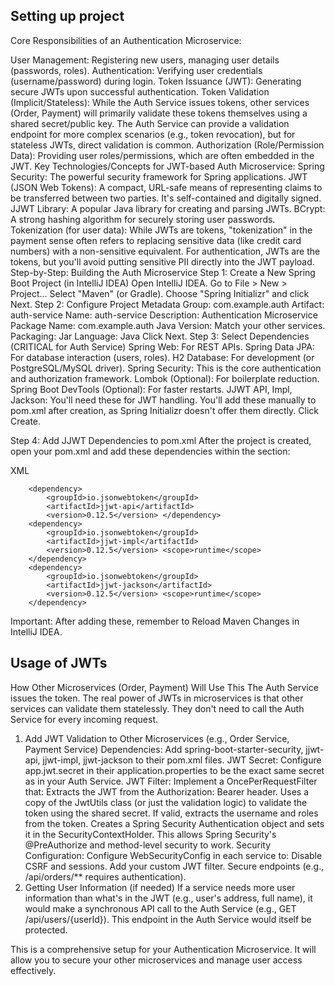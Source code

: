 ## Setting up project

Core Responsibilities of an Authentication Microservice:

User Management: Registering new users, managing user details (passwords, roles).
Authentication: Verifying user credentials (username/password) during login.
Token Issuance (JWT): Generating secure JWTs upon successful authentication.
Token Validation (Implicit/Stateless): While the Auth Service issues tokens, other services (Order, Payment) will primarily validate these tokens themselves using a shared secret/public key. The Auth Service can provide a validation endpoint for more complex scenarios (e.g., token revocation), but for stateless JWTs, direct validation is common.
Authorization (Role/Permission Data): Providing user roles/permissions, which are often embedded in the JWT.
Key Technologies/Concepts for JWT-based Auth Microservice:
Spring Security: The powerful security framework for Spring applications.
JWT (JSON Web Tokens): A compact, URL-safe means of representing claims to be transferred between two parties. It's self-contained and digitally signed.
JJWT Library: A popular Java library for creating and parsing JWTs.
BCrypt: A strong hashing algorithm for securely storing user passwords.
Tokenization (for user data): While JWTs are tokens, "tokenization" in the payment sense often refers to replacing sensitive data (like credit card numbers) with a non-sensitive equivalent. For authentication, JWTs are the tokens, but you'll avoid putting sensitive PII directly into the JWT payload.
Step-by-Step: Building the Auth Microservice
Step 1: Create a New Spring Boot Project (in IntelliJ IDEA)
Open IntelliJ IDEA.
Go to File > New > Project...
Select "Maven" (or Gradle).
Choose "Spring Initializr" and click Next.
Step 2: Configure Project Metadata
Group: com.example.auth
Artifact: auth-service
Name: auth-service
Description: Authentication Microservice
Package Name: com.example.auth
Java Version: Match your other services.
Packaging: Jar
Language: Java
Click Next.
Step 3: Select Dependencies (CRITICAL for Auth Service)
Spring Web: For REST APIs.
Spring Data JPA: For database interaction (users, roles).
H2 Database: For development (or PostgreSQL/MySQL driver).
Spring Security: This is the core authentication and authorization framework.
Lombok (Optional): For boilerplate reduction.
Spring Boot DevTools (Optional): For faster restarts.
JJWT API, Impl, Jackson: You'll need these for JWT handling. You'll add these manually to pom.xml after creation, as Spring Initializr doesn't offer them directly.
Click Create.

Step 4: Add JJWT Dependencies to pom.xml
After the project is created, open your pom.xml and add these dependencies within the <dependencies> section:

XML

        <dependency>
            <groupId>io.jsonwebtoken</groupId>
            <artifactId>jjwt-api</artifactId>
            <version>0.12.5</version> </dependency>
        <dependency>
            <groupId>io.jsonwebtoken</groupId>
            <artifactId>jjwt-impl</artifactId>
            <version>0.12.5</version> <scope>runtime</scope>
        </dependency>
        <dependency>
            <groupId>io.jsonwebtoken</groupId>
            <artifactId>jjwt-jackson</artifactId>
            <version>0.12.5</version> <scope>runtime</scope>
        </dependency>

Important: After adding these, remember to Reload Maven Changes in IntelliJ IDEA.

## Usage of JWTs
How Other Microservices (Order, Payment) Will Use This
The Auth Service issues the token. The real power of JWTs in microservices is that other services can validate them statelessly. They don't need to call the Auth Service for every incoming request.

1. Add JWT Validation to Other Microservices (e.g., Order Service, Payment Service)
   Dependencies: Add spring-boot-starter-security, jjwt-api, jjwt-impl, jjwt-jackson to their pom.xml files.
   JWT Secret: Configure app.jwt.secret in their application.properties to be the exact same secret as in your Auth Service.
   JWT Filter: Implement a OncePerRequestFilter that:
   Extracts the JWT from the Authorization: Bearer <token> header.
   Uses a copy of the JwtUtils class (or just the validation logic) to validate the token using the shared secret.
   If valid, extracts the username and roles from the token.
   Creates a Spring Security Authentication object and sets it in the SecurityContextHolder. This allows Spring Security's @PreAuthorize and method-level security to work.
   Security Configuration: Configure WebSecurityConfig in each service to:
   Disable CSRF and sessions.
   Add your custom JWT filter.
   Secure endpoints (e.g., /api/orders/** requires authentication).
2. Getting User Information (if needed)
   If a service needs more user information than what's in the JWT (e.g., user's address, full name), it would make a synchronous API call to the Auth Service (e.g., GET /api/users/{userId}). This endpoint in the Auth Service would itself be protected.

This is a comprehensive setup for your Authentication Microservice. It will allow you to secure your other microservices and manage user access effectively.

